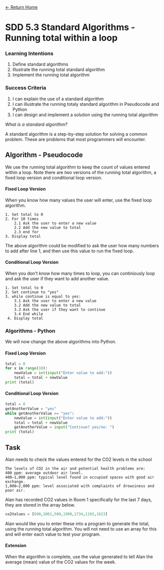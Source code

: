 [<- Return Home](/index.md)
# SDD 5.3 Standard Algorithms - Running total within a loop

### Learning Intentions
1. Define standard algorithms
2. Illustrate the running total standard algorithm
3. Implement the running total algorithm

### Success Criteria
1. I can explain the use of a standard algorithm
2. I can illustrate the running totaly standard algorithm in Pseudocode and Python
3. I can design and implement a solution using the running total algorithm

*What is a standard algorithm?*

A standard algorithm is a step-by-step solution for solving a common problem. These are problems that most programmers will encounter.

## Algorithm - Pseudocode
We use the running total algorithm to keep the count of values entered within a loop. Note there are *two* versions of the running total algorithm, a fixed loop version and conditional loop version.

#### Fixed Loop Version
When you know how many values the user will enter, use the fixed loop algorithm.
```
1. Set total to 0
2. For 10 times
	2.1 Ask the user to enter a new value
	2.2 Add the new value to total
	2.3 end for
3. Display total
```
The above algorithm could be modified to ask the user how many numbers to add after line 1, and then use this value to run the fixed loop.

#### Conditional Loop Version
When you don't know how many times to loop, you can continiously loop and ask the user if they want to add another value.

```
1. Set total to 0
2. Set continue to "yes"
3. while continue is equal to yes:
	3.1 Ask the user to enter a new value
	3.2 Add the new value to total
	3.3 Ask the user if they want to continue
	3.4 End while
 4. Display total
 ```


### Algorithms - Python

We will now change the above algorithms into Python. 

#### Fixed Loop Version
```python
total = 0
for x in range(10):
	newValue = int(input("Enter value to add:"))
	total = total + newValue
print (total)
 ```
#### Conditional Loop Version
```python
total = 0
getAnotherValue = "yes"
while getAnotherValue == "yes":
	newValue = int(input("Enter value to add:"))
	total = total + newValue
	getAnotherValue = input("Continue? yes/no: ")
print (total)
```
## Task 

Alan needs to check the values entered for the CO2 levels in the school

```
The levels of CO2 in the air and potential health problems are: 
400 ppm: average outdoor air level. 
400–1,000 ppm: typical level found in occupied spaces with good air exchange. 
1,000–2,000 ppm: level associated with complaints of drowsiness and poor air.
```

Alan has recorded CO2 values in Room 1 specifically for the last 7 days, they are stored in the array below.
```python
co2Values = [690,1001,500,1900,1734,1103,1623]
```


Alan would like you to enter these into a program to generate the total, using the running total algorithm. You will not need to use an array for this and will enter each value to test your program. 

#### Extension
When the algorithm is complete, use the value generated to tell Alan the average (mean) value of the CO2 values for the week.